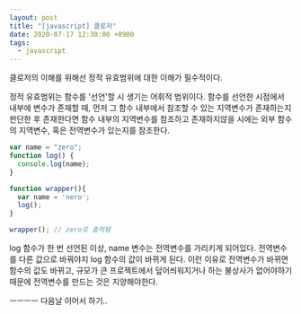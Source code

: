 ```yaml
---
layout: post
title: "[javascript] 클로저"
date: 2020-07-17 12:30:00 +0900
tags:
  - javascript
---
```


클로저의 이해를 위해선 정적 유효범위에 대한 이해가 필수적이다.

정적 유효범위는 함수를 '선언'할 시 생기는 어휘적 범위이다. 
함수를 선언한 시점에서 내부에 변수가 존재할 때,
먼저 그 함수 내부에서 참조할 수 있는 지역변수가 존재하는지 판단한 후 존재한다면 함수 내부의 지역변수를 참조하고
존재하지않을 시에는 외부 함수의 지역변수, 혹은 전역변수가 있는지를 참조한다.

```javascript
var name = "zero";
function log() {
  console.log(name);
}

function wrapper(){
  var name = 'nero';
  log();
}

wrapper(); // zero로 출력됌
```

log 함수가 한 번 선언된 이상, name 변수는 전역변수를 가리키게 되어있다.
전역변수를 다른 값으로 바꿔야지 log 함수의 값이 바뀌게 된다.
이런 이유로 전역변수가 바뀌면 함수의 값도 바뀌고,
규모가 큰 프로젝트에서 덮어씌워지거나 하는 불상사가 없어야하기 때문에 전역변수를 만드는 것은 지양해야한다.


ㅡㅡㅡㅡ 다음날 이어서 하기..
